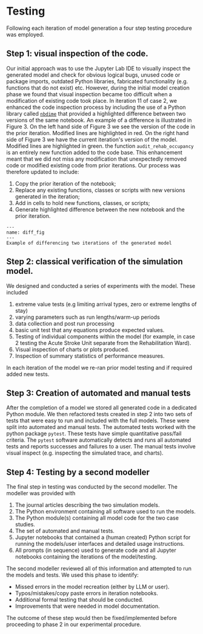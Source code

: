 # Testing

Following each iteration of model generation a four step testing procedure was employed.  

## Step 1: visual inspection of the code.

Our initial approach was to use the Jupyter Lab IDE to visually inspect the generated model and check for obvious logical bugs, unused code or package imports, outdated Python libraries, fabricated functionality (e.g. functions that do not exist) etc.  However, during the initial model creation phase we found that visual inspection became too difficult when a modification of existing code took place. In iteration 11 of case 2, we enhanced the code inspection process by including the use of a Python library called [`nbdime`](https://nbdime.readthedocs.io/en/latest/) that provided a highlighted difference between two versions of the same notebook. An example of a difference is illustrated in Figure 3. On the left hand side of Figure 3 we see the version of the code in the prior iteration. Modified lines are highlighted in red.  On the right hand side of Figure 3 we have the current iteration's version of the model. Modified lines are highlighted in green. the function `audit_rehab_occupancy` is an entirely new function added to the code base.  This enhancement meant that we did not miss any modification that unexpectedly removed code or modified existing code from prior iterations. Our process was therefore updated to include:

1. Copy the prior iteration of the notebook;
2. Replace any existing functions, classes or scripts with new versions generated in the iteration;
3. Add in cells to hold new functions, classes, or scripts;
4. Generate highlighted difference between the new notebook and the prior iteration.

```{figure} ../../images/diff_example.png
---
name: diff_fig
---
Example of differencing two iterations of the generated model
```

## Step 2: classical verification of the simulation model. 

We designed and conducted a series of experiments with the model.  These included

1. extreme value tests (e.g limiting arrival types, zero or extreme lengths of stay)
2. varying parameters such as run lengths/warm-up periods
3. data collection and post run processing
4. basic unit test that any equations produce expected values.
5. Testing of individual components within the model (for example, in case 2 testing the Acute Stroke Unit separate from the Rehabilitation Ward).
6. Visual inspection of charts or plots produced.
7. Inspection of summary statistics of performance measures.

In each iteration of the model we re-ran prior model testing and if required added new tests.


## Step 3: Creation of automated and manual tests

After the completion of a model we stored all generated code in a dedicated Python module. We then refactored tests created in step 2 into two sets of tests that were easy to run and included with the full models.  These were split into automated and manual tests.  The automated tests worked with the python package `pytest`. These tests have simple quantitative pass/fail criteria. The `pytest` software automatically detects and runs all automated tests and reports successes and failures to a user.  The manual tests involve visual inspect (e.g. inspecting the simulated trace, and charts).  

## Step 4: Testing by a second modeller

The final step in testing was conducted by the second modeller. The modeller was provided with

1. The journal articles describing the two simulation models.
2. The Python environment containing all software used to run the models.
3. The Python module(s) containing all model code for the two case studies.
4. The set of automated and manual tests.
5. Jupyter notebooks that contained a (human created) Python script for running the models/user interfaces and detailed usage instructions.
6. All prompts (in sequence) used to generate code and all Jupyter notebooks containing the iterations of the model/testing.
   
The second modeller reviewed all of this information and attempted to run the models and tests. We used this phase to identify:

* Missed errors in the model recreation (either by LLM or user).
* Typos/mistakes/copy paste errors in iteration notebooks.
* Additional formal testing that should be conducted.
* Improvements that were needed in model documentation.

The outcome of these step would then be fixed/implemented before proceeding to phase 2 in our experimental procedure.


